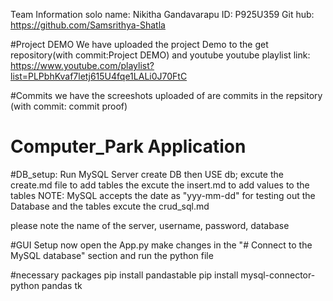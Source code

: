 Team Information
solo
name: Nikitha Gandavarapu
ID: P925U359
Git hub: https://github.com/Samsrithya-Shatla


#Project DEMO
We have uploaded the project Demo to the get repository(with commit:Project DEMO) and youtube 
youtube playlist link: https://www.youtube.com/playlist?list=PLPbhKvaf7letj615U4fqe1LALi0J70FtC


#Commits 
we have the screeshots uploaded of are commits in the repsitory (with commit: commit proof)


# Computer_Park Application
#DB_setup:
Run MySQL Server 
create DB 
then USE db;
excute the create.md file to add tables
the excute the insert.md to add values to the tables
NOTE: MySQL accepts the date as "yyy-mm-dd"
for testing out the Database and the tables excute the crud_sql.md

please note the name of the server, username, password, database 

#GUI Setup
now open the App.py make changes in the "# Connect to the MySQL database" section
and run the python file

#necessary packages
pip install pandastable
pip install mysql-connector-python pandas tk

